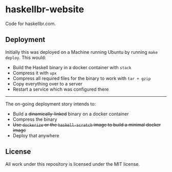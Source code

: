# haskellbr-website
Code for haskellbr.com.

## Deployment
Initially this was deployed on a Machine running Ubuntu by running
`make deploy`. This would:

* Build the Haskell binary in a docker container with `stack`
* Compress it with `upx`
* Compress all required files for the binary to work with `tar + gzip`
* Copy everything over to a server
* Restart a service which was configured there

- - -

The on-going deployment story intends to:
* Build a ~~dinamically-linked~~ binary on a docker container
* Compress the binary
* ~~Use `dockerize` or the `haskell-scratch` image to build a minimal docker image~~
* Deploy that anywhere

## License
All work under this repository is licensed under the MIT license.
